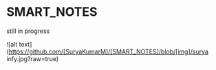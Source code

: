 # SMART_NOTES
still in progress

![alt text](https://github.com/[SuryaKumarM]/[SMART_NOTES]/blob/[img]/surya infy.jpg?raw=true)

